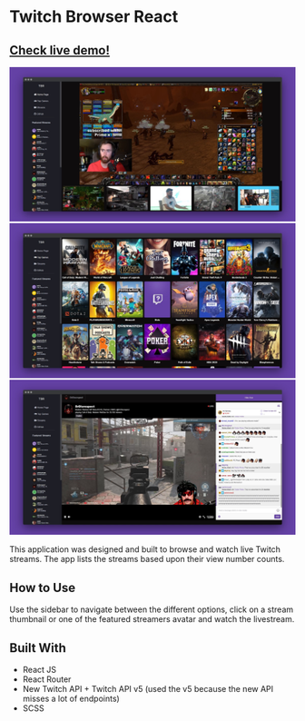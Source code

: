 # Twitch Browser React

## [Check live demo!](https://tbr-mf.netlify.com/)

![Thumbnail](tbr-screen-1.jpg)
![Thumbnail](tbr-screen-2.jpg)
![Thumbnail](tbr-screen-3.jpg)

This application was designed and built to browse and watch live Twitch streams. The app lists the streams based upon their view number counts.  

## How to Use

Use the sidebar to navigate between the different options, click on a stream thumbnail or one of the featured streamers avatar and watch the livestream.

## Built With

- React JS
- React Router
- New Twitch API + Twitch API v5 (used the v5 because the new API misses a lot of endpoints)
- SCSS
